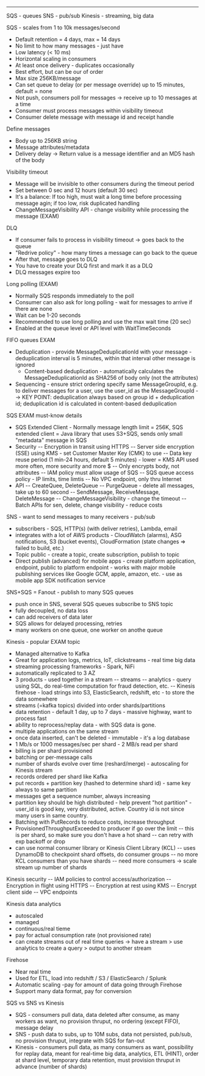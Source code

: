 ----
SQS - queues
SNS - pub/sub
Kinesis - streaming, big data

SQS - scales from 1 to 10k messages/second
- Default retention = 4 days, max = 14 days
- No limit to how many messages - just have 
- Low latency (< 10 ms)
- Horizontal scaling in consumers
- At least once delivery - duplicates occasionally
- Best effort, but can be our of order
- Max size 256KB/message
- Can set queue to delay (or per message override) up to 15 minutes, default = none
- Not push, consumers poll for messages -> receive up to 10 messages at a time
- Consumer must process messages within visibility timeout
- Consumer delete message with message id and receipt handle

Define messages
- Body up to 256KB string
- Message attributes/metadata
- Delivery delay
-> Return value is a message identifier and an MD5 hash of the body

Visibility timeout
- Message will be invisible to other consumers during the timeout period
- Set between 0 sec and 12 hours (default 30 sec)
- It's a balance: If too high, must wait a long time before processing message agin; if too low, risk duplicated handling
- ChangeMessageVisibility API - change visibility while processing the message (EXAM)

DLQ
- If consumer fails to process in visibility timeout -> goes back to the queue
- "Redrive policy" - how many times a message can go back to the queue
- After that, message goes to DLQ
- You have to create your DLQ first and mark it as a DLQ
- DLQ messages expire too

Long polling (EXAM)
- Normally SQS responds immediately to the poll
- Consumer can also ask for long polling - wait for messages to arrive if there are none
- Wait can be 1-20 seconds
- Recommended to use long polling and use the max wait time (20 sec)
- Enabled at the queue level or API level with WaitTimeSeconds

FIFO queues EXAM
- Deduplication - provide MessageDeduplicationId with your message - deduplication interval is 5 minutes, within that interval other message is ignored
  - Content-based deduplication - automatically calculates the MessageDeduplicationId as SHA256 of body only (not the attributes)
- Sequencing - ensure strict ordering specify same MessageGroupId, e.g. to deliver messages for a user, use the user_id as the MessageGroupId
--> KEY POINT: deduplication always based on group id + deduplication id; deduplication id is calculated in content-based deduplication

SQS EXAM must-know details
- SQS Extended Client - Normally message length limit = 256K, SQS extended client = Java library that uses S3+SQS, sends only small "metadata" message in SQS
- Security
  -- Encryption in transit using HTTPS
  -- Server side encryption (SSE) using KMS - set Customer Master Key (CMK) to use
  -- Data key reuse period (1 min-24 hours, default 5 minutes) - lower = KMS API used more often, more security and more $
  -- Only encrypts body, not attributes
  -- IAM policy must allow usage of SQS
  -- SQS queue access policy - IP limits, time limtis
  -- No VPC endpoint, only thru Internet
- API
  -- CreateQuee, DeleteQueue
  -- PurgeQueue - delete all messages, take up to 60 second
  -- SendMessage, ReceiveMessage, DeleteMessage
  -- ChangeMessageVisibility - change the timeout
  -- Batch APIs for sen, delete, change visibility - reduce costs

SNS - want to send messages to many receivers - pub/sub
- subscribers - SQS, HTTP(s) (with deliver retries), Lambda, email
- integrates with a lot of AWS products - CloudWatch (alarms), ASG notifications, S3 (bucket events), CloudFormation (state changes => failed to build, etc.)
- Topic public - create a topic, create subscription, publish to topic
- Direct publish (advanced) for mobile apps - create platform application, endpoint, public to platform endpoint - works with major mobile publishing services like Google GCM, apple, amazon, etc. - use as mobile app SDK notification service

SNS+SQS = Fanout - publish to many SQS queues
- push once in SNS, several SQS queues subscribe to SNS topic
- fully decoupled, no data loss
- can add receivers of data later
- SQS allows for delayed processing, retries
- many workers on one queue, one worker on anothe queue

Kinesis - popular EXAM topic
- Managed alternative to Kafka
- Great for application logs, metrics, IoT, clickstreams - real time big data
- streaming processing frameworks - Spark, NiFi
- automatically replicated to 3 AZ
- 3 products - used together in a stream
  -- streams
  -- analytics - query using SQL, do real-time computation for fraud detection, etc.
  -- Kinesis firehose - load strings into S3, ElasticSearch, redshift, etc - to store the data somewhere
- streams (=kafka topics) divided into order shards/partitions
- data retention - default 1 day, up to 7 days - massive highway, want to process fast
- ability to reprocess/replay data - with SQS data is gone.
- multiple applications on the same stream
- once data inserted, can't be deleted - immutable - it's a log database
- 1 Mb/s or 1000 messages/sec per shard - 2 MB/s read per shard
- billing is per shard provisioned
- batching or per-message calls
- number of shards evolve over time (reshard/merge) - autoscaling for Kinesis stream
- records ordered per shard like Kafka
- put records + partition key (hashed to determine shard id) - same key always to same partition
- messages get a sequence number, always increasing
- partition key should be high distributed - help prevent "hot partition" - user_id is good key, very distributed, active. Country id is not since many users in same country.
- Batching with PutRecords to reduce costs, increase throughput
- ProvisionedThroughputExceeded to producer if go over the limit
  -- this is per shard, so make sure you don't have a hot shard
  -- can retry with exp backoff or drop
- can use normal consumer library or Kinesis Client Library (KCL)
  -- uses DynamoDB to checkpoint shard offsets, do consumer groups
  -- no more KCL consumers than you have shards
  -- need more consumers -> scale stream up number of shards

Kinesis security
  -- IAM policies to control access/authorization
  -- Encryption in flight using HTTPS
  -- Encryption at rest using KMS
  -- Encrypt client side
  -- VPC endpoints

Kinesis data analytics
- autoscaled
- managed
- continuous/real tieme
- pay for actual consumption rate (not provisioned rate)
- can create streams out of real time queries -> have a stream > use analytics to create a query > output to another stream

Firehose
- Near real time
- Used for ETL, load into redshift / S3 / ElasticSearch / Splunk
- Automatic scaling -pay for amount of data going through Firehose
- Support many data format, pay for conversion

SQS vs SNS vs Kinesis
- SQS - consumers pull data, data deleted after consume, as many workers as want, no provision thruput, no ordering (except FIFO), message delay
- SNS - push data to subs, up to 10M subs, data not persisted, pub/sub, no provision thruput, integrate with SQS for fan-out
- Kinesis - consumers pull data, as many consumers as want, possibility for replay data, meant for real-time big data, analytics, ETL (HINT), order at shard level, temporary data retention, must provision thruput in advance (number of shards)
